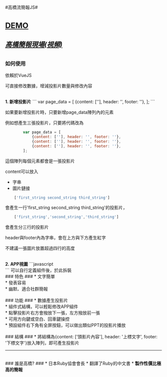 #高橋流簡報JS#

<a href='https://timwei.github.io/takahashijs/'><h3>DEMO</h3></a>
<a href='https://www.youtube.com/watch?v=Vor6Yul7CMg'><h5>高橋簡報現場(視頻)</h5></a>
---

### 如何使用 ###
依賴於VueJS

可直接修改數據，增減投影片數量與修改內容

</br>
<b>1. 新增投影片</b>
```
	var page_data = [
		{content: [''], header: '', footer: ''},
	];
```

如果要新增投影片時，只要新增page_data陣列內的元素

例如想產生三張投影片，只要將代碼改為

```javascript
		var page_data = [
			{content: [''], header: '', footer: ''},
			{content: [''], header: '', footer: ''},
			{content: [''], header: '', footer: ''},
		];
```

這個陣列每個元素都會是一張投影片

content可以放入 
* 字串
* 圖片鏈接

```javascript
	['first_string second_string third_string']
```
會產生一行'first_string second_string third_string'的投影片，
```javascript
	['first_string','second_string','third_string']
```
會產生分三行的投影片

header與footer內為字串，會在上方與下方產生紅字

不建議一張圖片放置超過四行的高度

</br>
<b>2. APP視圖</b>
```javascript
	<div class='taka_hashi'>
		<taka-arrow></taka-arrow>
		<taka-content></taka-content>
		<taka-fs></taka-fs>
	</div>
```
可以自行定義組件後，於此拆裝

</br>
### 特色 ###
* 文字簡單</br>
* 發表容易</br>
* 幽默、適合社群簡報</br>


</br>
### 功能 ###
* 數據產生投影片</br>
* 組件式結構，可以輕鬆修改APP組件</br>
* 點擊投影片右方會撥放下一張，左方撥放前一張</br>
* 可用方向鍵或空白、回車鍵操控</br>
* 預設組件右下角有全屏按鈕，可以做出類似PPT的投影片播放</br>

</br>
### 結構 ###
* 將結構為{content: ['頭影片內容'], header: '上標文字', footer: '下標文字'}放入陣列，即可產生投影片

---

</br>
### 誰是高橋? ###
* 日本Ruby協會會長
* 翻譯了Ruby的中文書
* <b>製作性價比極高的簡報</b>


